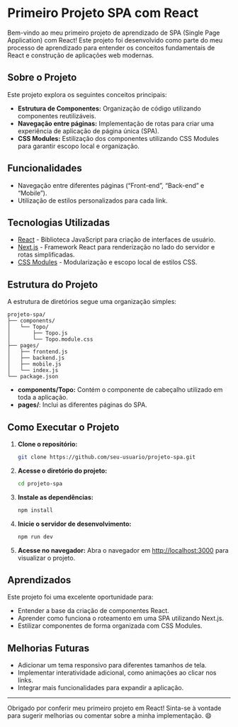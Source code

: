 # Primeiro Projeto SPA com React

Bem-vindo ao meu primeiro projeto de aprendizado de SPA (Single Page Application) com React! Este projeto foi desenvolvido como parte do meu processo de aprendizado para entender os conceitos fundamentais de React e construção de aplicações web modernas.

## Sobre o Projeto

Este projeto explora os seguintes conceitos principais:

- **Estrutura de Componentes:** Organização de código utilizando componentes reutilizáveis.
- **Navegação entre páginas:** Implementação de rotas para criar uma experiência de aplicação de página única (SPA).
- **CSS Modules:** Estilização dos componentes utilizando CSS Modules para garantir escopo local e organização.

## Funcionalidades

- Navegação entre diferentes páginas (“Front-end”, “Back-end” e “Mobile”).
- Utilização de estilos personalizados para cada link.

## Tecnologias Utilizadas

- [React](https://reactjs.org/) - Biblioteca JavaScript para criação de interfaces de usuário.
- [Next.js](https://nextjs.org/) - Framework React para renderização no lado do servidor e rotas simplificadas.
- [CSS Modules](https://github.com/css-modules/css-modules) - Modularização e escopo local de estilos CSS.

## Estrutura do Projeto

A estrutura de diretórios segue uma organização simples:

```
projeto-spa/
├── components/
│   └── Topo/
│       ├── Topo.js
│       └── Topo.module.css
├── pages/
│   ├── frontend.js
│   ├── backend.js
│   ├── mobile.js
│   └── index.js
└── package.json
```

- **components/Topo:** Contém o componente de cabeçalho utilizado em toda a aplicação.
- **pages/**: Inclui as diferentes páginas do SPA.

## Como Executar o Projeto

1. **Clone o repositório:**
   ```bash
   git clone https://github.com/seu-usuario/projeto-spa.git
   ```

2. **Acesse o diretório do projeto:**
   ```bash
   cd projeto-spa
   ```

3. **Instale as dependências:**
   ```bash
   npm install
   ```

4. **Inicie o servidor de desenvolvimento:**
   ```bash
   npm run dev
   ```

5. **Acesse no navegador:**
   Abra o navegador em [http://localhost:3000](http://localhost:3000) para visualizar o projeto.

## Aprendizados

Este projeto foi uma excelente oportunidade para:

- Entender a base da criação de componentes React.
- Aprender como funciona o roteamento em uma SPA utilizando Next.js.
- Estilizar componentes de forma organizada com CSS Modules.

## Melhorias Futuras

- Adicionar um tema responsivo para diferentes tamanhos de tela.
- Implementar interatividade adicional, como animações ao clicar nos links.
- Integrar mais funcionalidades para expandir a aplicação.

---

Obrigado por conferir meu primeiro projeto em React! Sinta-se à vontade para sugerir melhorias ou comentar sobre a minha implementação. 😄

